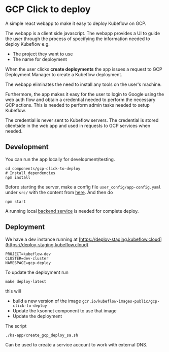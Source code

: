 # GCP Click to deploy

A simple react webapp to make it easy to deploy Kubeflow on GCP.

The webapp is a client side javascript. The webapp provides a UI
to guide the user through the process of specifying the 
information needed to deploy Kubeflow e.g.
  
  * The project they want to use
  * The name for deployment

When the user clicks **create deployments** the app issues a request
to GCP Deployment Manager to create a Kubeflow deployment.

The webapp eliminates the need to install any tools on the user's machine.

Furthermore, the app makes it easy for the user to login to Google using the
web auth flow and obtain a credential needed to perform the necessary GCP actions.
This is needed to perform admin tasks needed to setup Kubeflow.

The credential is never sent to Kubeflow servers. The credential is stored clientside 
in the web app and used in requests to GCP services when needed.

## Development

You can run the app locally for development/testing.
```
cd components/gcp-click-to-deploy
# Install dependencies
npm install
```

Before starting the server, make a config file `user_config/app-config.yaml` under `src/` with the content from
[here](https://github.com/kubeflow/kubeflow/blob/master/components/gcp-click-to-deploy/app-config.yaml#L10).
And then do

```
npm start
```

A running local [backend service](../../bootstrap/cmd/bootstrap/main.go) is needed for complete deploy.

## Deployment

We have a dev instance running at [https://deploy-staging.kubeflow.cloud](https://deploy-staging.kubeflow.cloud)


```
PROJECT=kubeflow-dev
CLUSTER=dev-cluster
NAMESPACE=gcp-deploy
```

To update the deployment run


```
make deploy-latest
```

this will

  * build a new version of the image `gcr.io/kubeflow-images-public/gcp-click-to-deploy`
  * Update the ksonnet component to use that image
  * Update the deployment


The script

```
./ks-app/create_gcp_deploy_sa.sh
```
  
Can be used to create a service account to work with external DNS.

